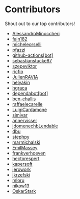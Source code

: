 # Contributors

Shout out to our top contributors!

- [AlessandroMinoccheri](https://api.github.com/users/AlessandroMinoccheri)
- [fain182](https://api.github.com/users/fain182)
- [micheleorselli](https://api.github.com/users/micheleorselli)
- [pfazzi](https://api.github.com/users/pfazzi)
- [github-actions[bot]](https://api.github.com/users/github-actions%5Bbot%5D)
- [sebastianstucke87](https://api.github.com/users/sebastianstucke87)
- [szepeviktor](https://api.github.com/users/szepeviktor)
- [ricfio](https://api.github.com/users/ricfio)
- [JulienRAVIA](https://api.github.com/users/JulienRAVIA)
- [helyakin](https://api.github.com/users/helyakin)
- [hgraca](https://api.github.com/users/hgraca)
- [dependabot[bot]](https://api.github.com/users/dependabot%5Bbot%5D)
- [ben-challis](https://api.github.com/users/ben-challis)
- [raffaelecarelle](https://api.github.com/users/raffaelecarelle)
- [LuigiCardamone](https://api.github.com/users/LuigiCardamone)
- [simivar](https://api.github.com/users/simivar)
- [annervisser](https://api.github.com/users/annervisser)
- [jdomenechbLendable](https://api.github.com/users/jdomenechbLendable)
- [dbu](https://api.github.com/users/dbu)
- [stephpy](https://api.github.com/users/stephpy)
- [marmichalski](https://api.github.com/users/marmichalski)
- [EmilMassey](https://api.github.com/users/EmilMassey)
- [frankverhoeven](https://api.github.com/users/frankverhoeven)
- [hectorespert](https://api.github.com/users/hectorespert)
- [kapersoft](https://api.github.com/users/kapersoft)
- [jerowork](https://api.github.com/users/jerowork)
- [jkrzefski](https://api.github.com/users/jkrzefski)
- [mloru](https://api.github.com/users/mloru)
- [nikow13](https://api.github.com/users/nikow13)
- [OskarStark](https://api.github.com/users/OskarStark)
